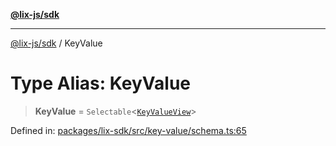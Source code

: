 [**@lix-js/sdk**](../README.md)

***

[@lix-js/sdk](../README.md) / KeyValue

# Type Alias: KeyValue

> **KeyValue** = `Selectable`\<[`KeyValueView`](KeyValueView.md)\>

Defined in: [packages/lix-sdk/src/key-value/schema.ts:65](https://github.com/opral/monorepo/blob/0501d8fe7eed9db1f8058e8d1d58b1d613ceaf43/packages/lix-sdk/src/key-value/schema.ts#L65)
